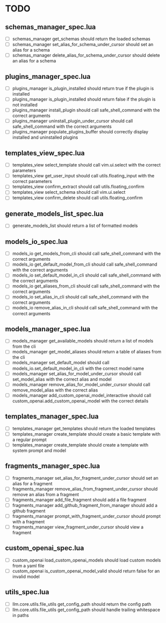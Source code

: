 # TODO

## schemas_manager_spec.lua
- [ ] schemas_manager get_schemas should return the loaded schemas
- [ ] schemas_manager set_alias_for_schema_under_cursor should set an alias for a schema
- [ ] schemas_manager delete_alias_for_schema_under_cursor should delete an alias for a schema

## plugins_manager_spec.lua
- [ ] plugins_manager is_plugin_installed should return true if the plugin is installed
- [ ] plugins_manager is_plugin_installed should return false if the plugin is not installed
- [ ] plugins_manager install_plugin should call safe_shell_command with the correct arguments
- [ ] plugins_manager uninstall_plugin_under_cursor should call safe_shell_command with the correct arguments
- [ ] plugins_manager populate_plugins_buffer should correctly display installed and uninstalled plugins

## templates_view_spec.lua
- [ ] templates_view select_template should call vim.ui.select with the correct parameters
- [ ] templates_view get_user_input should call utils.floating_input with the correct parameters
- [ ] templates_view confirm_extract should call utils.floating_confirm
- [ ] templates_view select_schema should call vim.ui.select
- [ ] templates_view confirm_delete should call utils.floating_confirm

## generate_models_list_spec.lua
- [ ] generate_models_list should return a list of formatted models

## models_io_spec.lua
- [ ] models_io get_models_from_cli should call safe_shell_command with the correct arguments
- [ ] models_io get_default_model_from_cli should call safe_shell_command with the correct arguments
- [ ] models_io set_default_model_in_cli should call safe_shell_command with the correct arguments
- [ ] models_io get_aliases_from_cli should call safe_shell_command with the correct arguments
- [ ] models_io set_alias_in_cli should call safe_shell_command with the correct arguments
- [ ] models_io remove_alias_in_cli should call safe_shell_command with the correct arguments

## models_manager_spec.lua
- [ ] models_manager get_available_models should return a list of models from the cli
- [ ] models_manager get_model_aliases should return a table of aliases from the cli
- [ ] models_manager set_default_model should call models_io.set_default_model_in_cli with the correct model name
- [ ] models_manager set_alias_for_model_under_cursor should call set_model_alias with the correct alias and model
- [ ] models_manager remove_alias_for_model_under_cursor should call remove_model_alias with the correct alias
- [ ] models_manager add_custom_openai_model_interactive should call custom_openai.add_custom_openai_model with the correct details

## templates_manager_spec.lua
- [ ] templates_manager get_templates should return the loaded templates
- [ ] templates_manager create_template should create a basic template with a regular prompt
- [ ] templates_manager create_template should create a template with system prompt and model

## fragments_manager_spec.lua
- [ ] fragments_manager set_alias_for_fragment_under_cursor should set an alias for a fragment
- [ ] fragments_manager remove_alias_from_fragment_under_cursor should remove an alias from a fragment
- [ ] fragments_manager add_file_fragment should add a file fragment
- [ ] fragments_manager add_github_fragment_from_manager should add a github fragment
- [ ] fragments_manager prompt_with_fragment_under_cursor should prompt with a fragment
- [ ] fragments_manager view_fragment_under_cursor should view a fragment

## custom_openai_spec.lua
- [ ] custom_openai load_custom_openai_models should load custom models from a yaml file
- [ ] custom_openai is_custom_openai_model_valid should return false for an invalid model

## utils_spec.lua
- [ ] llm.core.utils.file_utils get_config_path should return the config path
- [ ] llm.core.utils.file_utils get_config_path should handle trailing whitespace in paths
